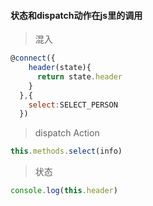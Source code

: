 #### 状态和dispatch动作在js里的调用
>混入

```javascript
@connect({
    header(state){
      return state.header
    }
  },{
    select:SELECT_PERSON
  })
```

>dispatch Action

```javascript
this.methods.select(info)
```

>状态

```javascript
console.log(this.header)
```
